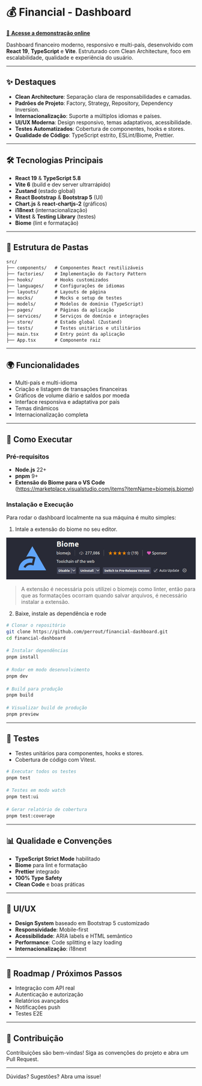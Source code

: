 # 💰 Financial - Dashboard

[🔗 **Acesse a demonstração online**](https://perrout.github.io/financial-dashboard/)

Dashboard financeiro moderno, responsivo e multi-país, desenvolvido com **React 19**, **TypeScript** e **Vite**. Estruturado com Clean Architecture, foco em escalabilidade, qualidade e experiência do usuário.

---

## ✨ Destaques

- **Clean Architecture**: Separação clara de responsabilidades e camadas.
- **Padrões de Projeto**: Factory, Strategy, Repository, Dependency Inversion.
- **Internacionalização**: Suporte a múltiplos idiomas e países.
- **UI/UX Moderna**: Design responsivo, temas adaptativos, acessibilidade.
- **Testes Automatizados**: Cobertura de componentes, hooks e stores.
- **Qualidade de Código**: TypeScript estrito, ESLint/Biome, Prettier.

---

## 🛠️ Tecnologias Principais

- **React 19** & **TypeScript 5.8**
- **Vite 6** (build e dev server ultrarrápido)
- **Zustand** (estado global)
- **React Bootstrap** & **Bootstrap 5** (UI)
- **Chart.js** & **react-chartjs-2** (gráficos)
- **i18next** (internacionalização)
- **Vitest** & **Testing Library** (testes)
- **Biome** (lint e formatação)

---

## 📁 Estrutura de Pastas

```
src/
├── components/   # Componentes React reutilizáveis
├── factories/    # Implementação do Factory Pattern
├── hooks/        # Hooks customizados
├── languages/    # Configurações de idiomas
├── layouts/      # Layouts de página
├── mocks/        # Mocks e setup de testes
├── models/       # Modelos de domínio (TypeScript)
├── pages/        # Páginas da aplicação
├── services/     # Serviços de domínio e integrações
├── store/        # Estado global (Zustand)
├── tests/        # Testes unitários e utilitários
├── main.tsx      # Entry point da aplicação
├── App.tsx       # Componente raiz
```

---

## 🌍 Funcionalidades

- Multi-país e multi-idioma
- Criação e listagem de transações financeiras
- Gráficos de volume diário e saldos por moeda
- Interface responsiva e adaptativa por país
- Temas dinâmicos
- Internacionalização completa

---

## 🚀 Como Executar

### Pré-requisitos

- **Node.js** 22+
- **pnpm** 9+
- **Extensão do Biome para o VS Code** (https://marketplace.visualstudio.com/items?itemName=biomejs.biome)

### Instalação e Execução
Para rodar o dashboard localmente na sua máquina é muito simples:

1. Intale a extensão do biome no seu editor.

![biome](./public/biome.png)
> A extensão é necessária pois utilizei o biomejs como linter, então para que as formatações ocorram quando salvar arquivos, é necessário instalar a extensão.

2. Baixe, instale as dependência e rode

```bash
# Clonar o repositório
git clone https://github.com/perrout/financial-dashboard.git
cd financial-dashboard

# Instalar dependências
pnpm install

# Rodar em modo desenvolvimento
pnpm dev

# Build para produção
pnpm build

# Visualizar build de produção
pnpm preview
```

---

## 🧪 Testes

- Testes unitários para componentes, hooks e stores.
- Cobertura de código com Vitest.

```bash
# Executar todos os testes
pnpm test

# Testes em modo watch
pnpm test:ui

# Gerar relatório de cobertura
pnpm test:coverage
```

---

## 📊 Qualidade e Convenções

- **TypeScript Strict Mode** habilitado
- **Biome** para lint e formatação
- **Prettier** integrado
- **100% Type Safety**
- **Clean Code** e boas práticas

---

## 🎨 UI/UX

- **Design System** baseado em Bootstrap 5 customizado
- **Responsividade**: Mobile-first
- **Acessibilidade**: ARIA labels e HTML semântico
- **Performance**: Code splitting e lazy loading
- **Internacionalização**: i18next

---

## 🚧 Roadmap / Próximos Passos

- Integração com API real
- Autenticação e autorização
- Relatórios avançados
- Notificações push
- Testes E2E

---

## 🤝 Contribuição

Contribuições são bem-vindas! Siga as convenções do projeto e abra um Pull Request.

---

Dúvidas? Sugestões? Abra uma issue!
